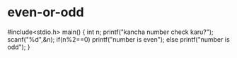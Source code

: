 # even-or-odd
#include<stdio.h>
main()
{
int n;
printf("kancha number check karu?");
scanf("%d",&n);
if(n%2==0)
printf("number is even");
else
printf("number is odd");
}
